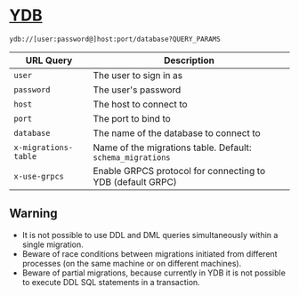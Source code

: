 # [YDB](https://ydb.tech/docs/en/)

`ydb://[user:password@]host:port/database?QUERY_PARAMS`

| URL Query  | Description |
|------------|-------------|
| `user` | The user to sign in as |
| `password` | The user's password |
| `host` | The host to connect to |
| `port` | The port to bind to |
| `database` | The name of the database to connect to |
| `x-migrations-table`| Name of the migrations table. Default: `schema_migrations` |
| `x-use-grpcs` | Enable GRPCS protocol for connecting to YDB (default GRPC) |

## Warning
- It is not possible to use DDL and DML queries simultaneously within a single migration.
- Beware of race conditions between migrations initiated from different processes (on the same machine or on different machines).
- Beware of partial migrations, because currently in YDB it is not possible to execute DDL SQL statements in a transaction.
